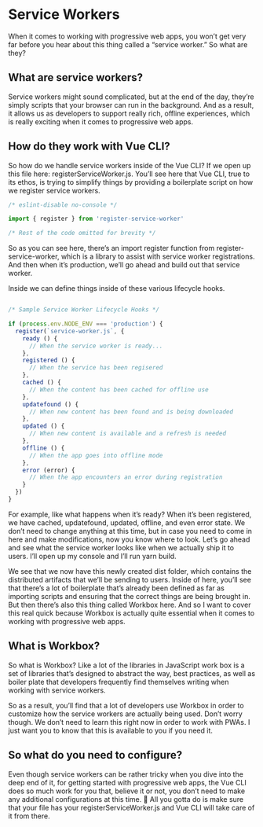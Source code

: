 # Service Workers

When it comes to working with progressive web apps, you won’t get very far before you hear about this thing called a “service worker.” So what are they?

## What are service workers?

Service workers might sound complicated, but at the end of the day, they’re simply scripts that your browser can run in the background. And as a result, it allows us as developers to support really rich, offline experiences, which is really exciting when it comes to progressive web apps.

## How do they work with Vue CLI?

So how do we handle service workers inside of the Vue CLI? If we open up this file here: registerServiceWorker.js. You’ll see here that Vue CLI, true to its ethos, is trying to simplify things by providing a boilerplate script on how we register service workers.

```javaScript
/* eslint-disable no-console */

import { register } from 'register-service-worker'

/* Rest of the code omitted for brevity */
```

So as you can see here, there’s an import register function from register-service-worker, which is a library to assist with service worker registrations. And then when it’s production, we’ll go ahead and build out that service worker.

Inside we can define things inside of these various lifecycle hooks.

```javaScript

/* Sample Service Worker Lifecycle Hooks */

if (process.env.NODE_ENV === 'production') {
  register(`service-worker.js`, {
    ready () {
      // When the service worker is ready...
    },
    registered () {
      // When the service has been regisered
    },
    cached () {
      // When the content has been cached for offline use
    },
    updatefound () {
      // When new content has been found and is being downloaded
    },
    updated () {
      // When new content is available and a refresh is needed
    },
    offline () {
      // When the app goes into offline mode
    },
    error (error) {
      // When the app encounters an error during registration
    }
  })
}
```

For example, like what happens when it’s ready? When it’s been registered, we have cached, updatefound, updated, offline, and even error state. We don’t need to change anything at this time, but in case you need to come in here and make modifications, now you know where to look. Let’s go ahead and see what the service worker looks like when we actually ship it to users. I’ll open up my console and I’ll run yarn build.

We see that we now have this newly created dist folder, which contains the distributed artifacts that we’ll be sending to users. Inside of here, you’ll see that there’s a lot of boilerplate that’s already been defined as far as importing scripts and ensuring that the correct things are being brought in. But then there’s also this thing called Workbox here. And so I want to cover this real quick because Workbox is actually quite essential when it comes to working with progressive web apps.

## What is Workbox?

So what is Workbox? Like a lot of the libraries in JavaScript work box is a set of libraries that’s designed to abstract the way, best practices, as well as boiler plate that developers frequently find themselves writing when working with service workers.

So as a result, you’ll find that a lot of developers use Workbox in order to customize how the service workers are actually being used. Don’t worry though. We don’t need to learn this right now in order to work with PWAs. I just want you to know that this is available to you if you need it.

## So what do you need to configure?

Even though service workers can be rather tricky when you dive into the deep end of it, for getting started with progressive web apps, the Vue CLI does so much work for you that, believe it or not, you don’t need to make any additional configurations at this time. 🤯 All you gotta do is make sure that your file has your registerServiceWorker.js and Vue CLI will take care of it from there.

